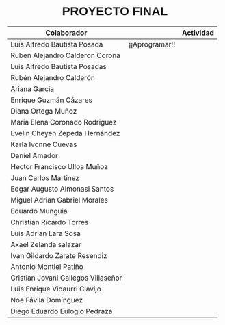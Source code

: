 <font face="arial">
  <h1 align="center">PROYECTO FINAL</h1>
</font>

<div align="center">
  
|  Colaborador |              | Actividad |
| ------------ | ------------ | ------------ |
| Luis Alfredo Bautista Posada| ¡¡Aprogramar!! |
| Ruben Alejandro Calderon Corona 
| Luis Alfredo Bautista Posadas 
| Rubén Alejandro Calderón 
| Ariana Garcia
| Enrique Guzmán Cázares
| Diana Ortega Muñoz
| Maria Elena Coronado Rodriguez
| Evelin Cheyen Zepeda Hernández
| Karla Ivonne Cuevas
| Daniel Amador
| Hector Francisco Ulloa Muñoz
| Juan Carlos Martinez
| Edgar Augusto Almonasi Santos
| Miguel Adrian Gabriel Morales
| Eduardo Munguia
| Christian Ricardo Torres
| Luis Adrian Lara Sosa
| Axael Zelanda salazar
| Ivan Gildardo Zarate Resendiz
| Antonio Montiel Patiño
| Cristian Jovani Gallegos Villaseñor
| Luis Enrique Vidaurri Clavijo
| Noe Fávila Domínguez
| Diego Eduardo Eulogio Pedraza
 
 </div align="center">